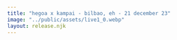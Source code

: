 ```yaml
---
title: "hegoa x kampai - bilbao, eh - 21 december 23"
image: "../public/assets/live1_0.webp"
layout: release.njk
---
```





